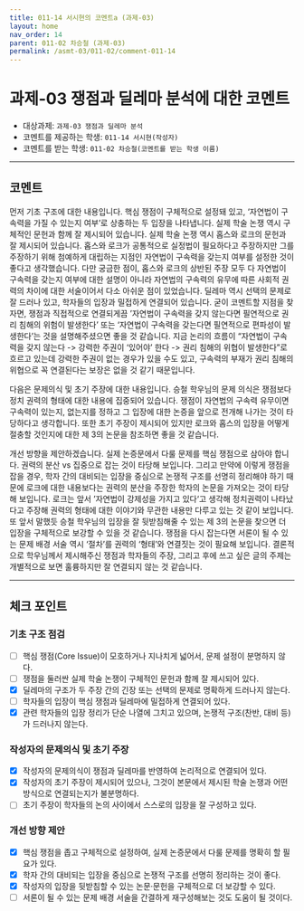 ```yaml
---
title: 011-14 서시현의 코멘트a (과제-03) 
layout: home
nav_order: 14
parent: 011-02 차승철 (과제-03)
permalink: /asmt-03/011-02/comment-011-14
---
```


# 과제-03 쟁점과 딜레마 분석에 대한 코멘트

- 대상과제: `과제-03 쟁점과 딜레마 분석`
- 코멘트를 제공하는 학생: `011-14 서시현(작성자)` 
- 코멘트를 받는 학생: `011-02 차승철(코멘트를 받는 학생 이름)` 

---

## 코멘트

먼저 기초 구조에 대한 내용입니다. 핵심 쟁점이 구체적으로 설정돼 있고, ‘자연법이 구속력을 가질 수 있는지 여부’로 상충하는 두 입장을 나타냅니다. 실제 학술 논쟁 역시 구체적인 문헌과 함께 잘 제시되어 있습니다. 실제 학술 논쟁 역시 홉스와 로크의 문헌과 잘 제시되어 있습니다. 홉스와 로크가 공통적으로 실정법이 필요하다고 주장하지만 그를 주장하기 위해 첨예하게 대립하는 지점인 자연법이 구속력을 갖는지 여부를 설정한 것이 좋다고 생각했습니다. 다만 궁금한 점이, 홉스와 로크의 상반된 주장 모두 다 자연법이 구속력을 갖는지 여부에 대한 설명이 아니라 자연법의 구속력의 유무에 따른 사회적 권력의 차이에 대한 서술이어서 다소 아쉬운 점이 있었습니다. 딜레마 역시 선택의 문제로 잘 드러나 있고, 학자들의 입장과 밀접하게 연결되어 있습니다. 굳이 코멘트할 지점을 찾자면, 쟁점과 직접적으로 연결되게끔 ’자연법이 구속력을 갖지 않는다면 필연적으로 권리 침해의 위험이 발생한다’ 또는 ‘자연법이 구속력을 갖는다면 필연적으로 편파성이 발생한다’는 것을 설명해주셨으면 좋을 것 같습니다. 지금 논리의 흐름이 “자연법이 구속력을 갖지 않는다 -> 강력한 주권이 ‘있어야’ 한다 -> 권리 침해의 위협이 발생한다”로 흐르고 있는데 강력한 주권이 없는 경우가 있을 수도 있고, 구속력의 부재가 권리 침해의 위협으로 꼭 연결된다는 보장은 없을 것 같기 때문입니다.

다음은 문제의식 및 초기 주장에 대한 내용입니다. 승철 학우님의 문제 의식은 쟁점보다 정치 권력의 형태에 대한 내용에 집중되어 있습니다. 쟁점이 자연법의 구속력 유무이면 구속력이 있는지, 없는지를 정하고 그 입장에 대한 논증을 앞으로 전개해 나가는 것이 타당하다고 생각합니다. 또한 초기 주장이 제시되어 있지만 로크와 홉스의 입장을 어떻게 절충할 것인지에 대한 제 3의 논문을 참조하면 좋을 것 같습니다.

개선 방향을 제안하겠습니다. 실제 논증문에서 다룰 문제를 핵심 쟁점으로 삼아야 합니다. 권력의 분산 vs 집중으로 잡는 것이 타당해 보입니다. 그리고 만약에 이렇게 쟁점을 잡을 경우, 학자 간의 대비되는 입장을 중심으로 논쟁적 구조를 선명히 정리해야 하기 때문에 로크에 대한 내용보다는 권력의 분산을 주장한 학자의 논문을 가져오는 것이 타당해 보입니다. 로크는 앞서 ’자연법이 강제성을 가지고 있다‘고 생각해 정치권력이 나타났다고 주장해 권력의 형태에 대한 이야기와 무관한 내용만 다루고 있는 것 같이 보입니다. 또 앞서 말했듯 승철 학우님의 입장을 잘 뒷받침해줄 수 있는 제 3의 논문을 찾으면 더 입장을 구체적으로 보강할 수 있을 것 같습니다. 쟁점을 다시 잡는다면 서론이 될 수 있는 문제 배경 서술 역시 ‘절차’를 권력의 ‘형태’와 연결짓는 것이 필요해 보입니다. 결론적으로 학우님께서 제시해주신 쟁점과 학자들의 주장, 그리고 후에 쓰고 싶은 글의 주제는 개별적으로 보면 훌륭하지만 잘 연결되지 않는 것 같습니다.

---

## 체크 포인트

### **기초 구조 점검**
- [ ] 핵심 쟁점(Core Issue)이 모호하거나 지나치게 넓어서, 문제 설정이 분명하지 않다.
- [ ] 쟁점을 둘러싼 실제 학술 논쟁이 구체적인 문헌과 함께 잘 제시되어 있다.
- [x] 딜레마의 구조가 두 주장 간의 긴장 또는 선택의 문제로 명확하게 드러나지 않는다.
- [ ] 학자들의 입장이 핵심 쟁점과 딜레마에 밀접하게 연결되어 있다.
- [x] 관련 학자들의 입장 정리가 단순 나열에 그치고 있으며, 논쟁적 구조(찬반, 대비 등)가 드러나지 않는다.

### **작성자의 문제의식 및 초기 주장**
- [x] 작성자의 문제의식이 쟁점과 딜레마를 반영하여 논리적으로 연결되어 있다.
- [x] 작성자의 초기 주장이 제시되어 있으나, 그것이 본문에서 제시된 학술 논쟁과 어떤 방식으로 연결되는지가 불분명하다.
- [ ] 초기 주장이 학자들의 논의 사이에서 스스로의 입장을 잘 구성하고 있다.

### **개선 방향 제안**
- [x] 핵심 쟁점을 좁고 구체적으로 설정하여, 실제 논증문에서 다룰 문제를 명확히 할 필요가 있다.
- [x] 학자 간의 대비되는 입장을 중심으로 논쟁적 구조를 선명히 정리하는 것이 좋다.
- [x] 작성자의 입장을 뒷받침할 수 있는 논문·문헌을 구체적으로 더 보강할 수 있다.
- [ ] 서론이 될 수 있는 문제 배경 서술을 간결하게 재구성해보는 것도 도움이 될 것이다.
